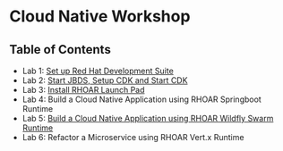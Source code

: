 # Cloud Native Workshop

## Table of Contents

* Lab 1: [Set up Red Hat Development Suite](1.SetupRedHatDevSuite.md)
* Lab 2: [Start JBDS, Setup CDK and Start CDK](2.SetupCDKFromJBDS.md)
* Lab 3: [Install RHOAR Launch Pad](3.InstallRHOARLaunchPad.md)
* Lab 4: Build a Cloud Native Application using RHOAR Springboot Runtime
* Lab 5: [Build a Cloud Native Application using RHOAR Wildfly Swarm Runtime](5.WildflyRestServices.md)
* Lab 6: Refactor a Microservice using RHOAR Vert.x Runtime